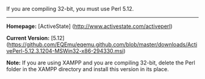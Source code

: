 If you are compiling 32-bit, you must use Perl 5.12.

***

**Homepage:** [ActiveState] (http://www.activestate.com/activeperl)

**Current Version:** [5.12] (https://github.com/EQEmu/eqemu.github.com/blob/master/downloads/ActivePerl-5.12.3.1204-MSWin32-x86-294330.msi)

**Note:** If you are using XAMPP and you are compiling 32-bit, delete the Perl folder in the XAMPP directory and install this version in its place.

